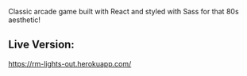 Classic arcade game built with React and styled with Sass for that 80s aesthetic!

## Live Version: 

https://rm-lights-out.herokuapp.com/
